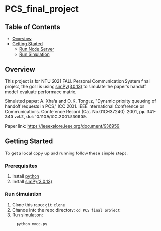 # PCS_final_project

## Table of Contents

- [Overview](#overview)
- [Getting Started](#getting-started)
  - [Run Node Server](#run-node-server)
  - [Run Simulation](#run-simulation)

## Overview

This project is for NTU 2021 FALL Personal Communication System final project, the goal is using [simPy(3.0.13)](https://simpy.readthedocs.io/en/3.0.13/index.html) to simulate the paper's handoff model, evaluate performace matrix.

Simulated paper: A. Xhafa and O. K. Tonguz, "Dynamic priority queueing of handoff requests in PCS," ICC 2001. IEEE International Conference on Communications. Conference Record (Cat. No.01CH37240), 2001, pp. 341-345 vol.2, doi: 10.1109/ICC.2001.936959.

Paper link: https://ieeexplore.ieee.org/document/936959

## Getting Started

To get a local copy up and running follow these simple steps.

### Prerequisites

1. Install [python]()
2. Install [simPy(3.0.13)](https://simpy.readthedocs.io/en/3.0.13/index.html)

### Run Simulation

1. Clone this repo: `git clone `
2. Change into the repo directory: `cd PCS_final_project`
3. Run simulation:
   ```bash
     python mmcc.py
   ```
    ```
